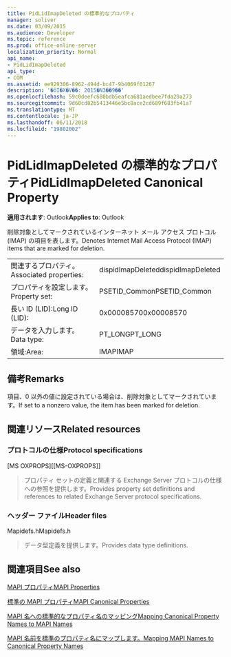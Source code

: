 ```yaml
---
title: PidLidImapDeleted の標準的なプロパティ
manager: soliver
ms.date: 03/09/2015
ms.audience: Developer
ms.topic: reference
ms.prod: office-online-server
localization_priority: Normal
api_name:
- PidLidImapDeleted
api_type:
- COM
ms.assetid: ee929306-8962-494d-bc47-9b4069f01267
description: '�ŏI�X�V��: 2015�N3��9��'
ms.openlocfilehash: 59c0deefc680bdb5eafca681aedbee7fda29a273
ms.sourcegitcommit: 9d60cd82b5413446e5bc8ace2cd689f683fb41a7
ms.translationtype: MT
ms.contentlocale: ja-JP
ms.lasthandoff: 06/11/2018
ms.locfileid: "19802002"
---
```

# <a name="pidlidimapdeleted-canonical-property"></a><span data-ttu-id="d814e-103">PidLidImapDeleted の標準的なプロパティ</span><span class="sxs-lookup"><span data-stu-id="d814e-103">PidLidImapDeleted Canonical Property</span></span>

  
  
<span data-ttu-id="d814e-104">**適用されます**: Outlook</span><span class="sxs-lookup"><span data-stu-id="d814e-104">**Applies to**: Outlook</span></span> 
  
<span data-ttu-id="d814e-105">削除対象としてマークされているインターネット メール アクセス プロトコル (IMAP) の項目を表します。</span><span class="sxs-lookup"><span data-stu-id="d814e-105">Denotes Internet Mail Access Protocol (IMAP) items that are marked for deletion.</span></span>
  
|||
|:-----|:-----|
|<span data-ttu-id="d814e-106">関連するプロパティ。</span><span class="sxs-lookup"><span data-stu-id="d814e-106">Associated properties:</span></span>  <br/> |<span data-ttu-id="d814e-107">dispidImapDeleted</span><span class="sxs-lookup"><span data-stu-id="d814e-107">dispidImapDeleted</span></span>  <br/> |
|<span data-ttu-id="d814e-108">プロパティを設定します。</span><span class="sxs-lookup"><span data-stu-id="d814e-108">Property set:</span></span>  <br/> |<span data-ttu-id="d814e-109">PSETID_Common</span><span class="sxs-lookup"><span data-stu-id="d814e-109">PSETID_Common</span></span>  <br/> |
|<span data-ttu-id="d814e-110">長い ID (LID):</span><span class="sxs-lookup"><span data-stu-id="d814e-110">Long ID (LID):</span></span>  <br/> |<span data-ttu-id="d814e-111">0x00008570</span><span class="sxs-lookup"><span data-stu-id="d814e-111">0x00008570</span></span>  <br/> |
|<span data-ttu-id="d814e-112">データを入力します。</span><span class="sxs-lookup"><span data-stu-id="d814e-112">Data type:</span></span>  <br/> |<span data-ttu-id="d814e-113">PT_LONG</span><span class="sxs-lookup"><span data-stu-id="d814e-113">PT_LONG</span></span>  <br/> |
|<span data-ttu-id="d814e-114">領域:</span><span class="sxs-lookup"><span data-stu-id="d814e-114">Area:</span></span>  <br/> |<span data-ttu-id="d814e-115">IMAP</span><span class="sxs-lookup"><span data-stu-id="d814e-115">IMAP</span></span>  <br/> |
   
## <a name="remarks"></a><span data-ttu-id="d814e-116">備考</span><span class="sxs-lookup"><span data-stu-id="d814e-116">Remarks</span></span>

<span data-ttu-id="d814e-117">項目、0 以外の値に設定されている場合は、削除対象としてマークされています。</span><span class="sxs-lookup"><span data-stu-id="d814e-117">If set to a nonzero value, the item has been marked for deletion.</span></span>
  
## <a name="related-resources"></a><span data-ttu-id="d814e-118">関連リソース</span><span class="sxs-lookup"><span data-stu-id="d814e-118">Related resources</span></span>

### <a name="protocol-specifications"></a><span data-ttu-id="d814e-119">プロトコルの仕様</span><span class="sxs-lookup"><span data-stu-id="d814e-119">Protocol specifications</span></span>

<span data-ttu-id="d814e-120">[MS OXPROPS]</span><span class="sxs-lookup"><span data-stu-id="d814e-120">[[MS-OXPROPS]]</span></span> 
  
> <span data-ttu-id="d814e-121">プロパティ セットの定義と関連する Exchange Server プロトコルの仕様への参照を提供します。</span><span class="sxs-lookup"><span data-stu-id="d814e-121">Provides property set definitions and references to related Exchange Server protocol specifications.</span></span>
    
### <a name="header-files"></a><span data-ttu-id="d814e-122">ヘッダー ファイル</span><span class="sxs-lookup"><span data-stu-id="d814e-122">Header files</span></span>

<span data-ttu-id="d814e-123">Mapidefs.h</span><span class="sxs-lookup"><span data-stu-id="d814e-123">Mapidefs.h</span></span>
  
> <span data-ttu-id="d814e-124">データ型定義を提供します。</span><span class="sxs-lookup"><span data-stu-id="d814e-124">Provides data type definitions.</span></span>
    
## <a name="see-also"></a><span data-ttu-id="d814e-125">関連項目</span><span class="sxs-lookup"><span data-stu-id="d814e-125">See also</span></span>



[<span data-ttu-id="d814e-126">MAPI プロパティ</span><span class="sxs-lookup"><span data-stu-id="d814e-126">MAPI Properties</span></span>](mapi-properties.md)
  
[<span data-ttu-id="d814e-127">標準の MAPI プロパティ</span><span class="sxs-lookup"><span data-stu-id="d814e-127">MAPI Canonical Properties</span></span>](mapi-canonical-properties.md)
  
[<span data-ttu-id="d814e-128">MAPI 名への標準的なプロパティ名のマッピング</span><span class="sxs-lookup"><span data-stu-id="d814e-128">Mapping Canonical Property Names to MAPI Names</span></span>](mapping-canonical-property-names-to-mapi-names.md)
  
[<span data-ttu-id="d814e-129">MAPI 名前を標準のプロパティ名にマップします。</span><span class="sxs-lookup"><span data-stu-id="d814e-129">Mapping MAPI Names to Canonical Property Names</span></span>](mapping-mapi-names-to-canonical-property-names.md)

